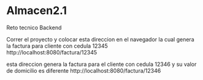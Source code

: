 # Almacen2.1
Reto tecnico Backend


Correr el proyecto y colocar esta direccion en el navegador la cual genera la factura para cliente con cedula 12345
http://localhost:8080/factura/12345

esta direccion genera la factura para el cliente con cedula 12346 y su valor de domicilio es diferente 
http://localhost:8080/factura/12346
